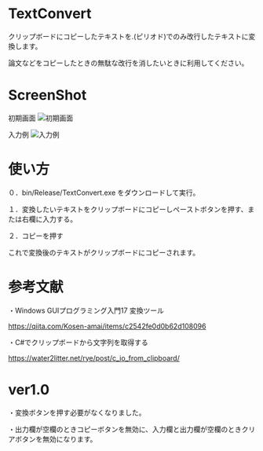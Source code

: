 # TextConvert
クリップボードにコピーしたテキストを.(ピリオド)でのみ改行したテキストに変換します。

論文などをコピーしたときの無駄な改行を消したいときに利用してください。

# ScreenShot
初期画面
![初期画面](https://user-images.githubusercontent.com/32339438/133031885-70362161-8447-49f3-be19-c9bd54731277.PNG)

入力例
![入力例](https://user-images.githubusercontent.com/32339438/133031927-d0a1ac06-bbdc-4efb-b5b9-b4672a47e9c8.PNG)



# 使い方
０．bin/Release/TextConvert.exe をダウンロードして実行。

１．変換したいテキストをクリップボードにコピーしペーストボタンを押す、または右欄に入力する。

２．コピーを押す

これで変換後のテキストがクリップボードにコピーされます。



# 参考文献
・Windows GUIプログラミング入門17 変換ツール

https://qiita.com/Kosen-amai/items/c2542fe0d0b62d108096

・C#でクリップボードから文字列を取得する

https://water2litter.net/rye/post/c_io_from_clipboard/


# ver1.0
・変換ボタンを押す必要がなくなりました。

・出力欄が空欄のときコピーボタンを無効に、入力欄と出力欄が空欄のときクリアボタンを無効になります。
